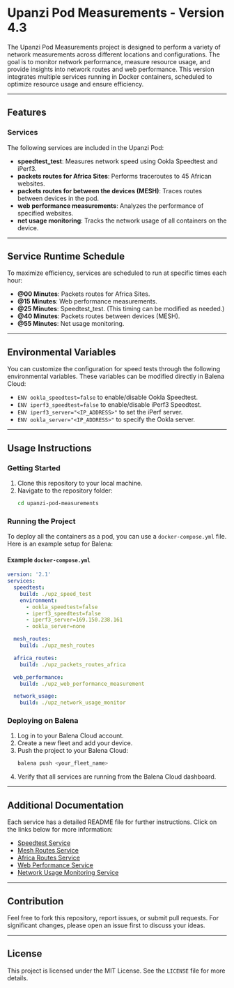 # Upanzi Pod Measurements - Version 4.3

The Upanzi Pod Measurements project is designed to perform a variety of network measurements across different locations and configurations. The goal is to monitor network performance, measure resource usage, and provide insights into network routes and web performance. This version integrates multiple services running in Docker containers, scheduled to optimize resource usage and ensure efficiency.

---

## Features

### Services
The following services are included in the Upanzi Pod:

- **speedtest_test**: Measures network speed using Ookla Speedtest and iPerf3.
- **packets routes for Africa Sites**: Performs traceroutes to 45 African websites.
- **packets routes for between the devices (MESH)**: Traces routes between devices in the pod.
- **web performance measurements**: Analyzes the performance of specified websites.
- **net usage monitoring**: Tracks the network usage of all containers on the device.

---

## Service Runtime Schedule

To maximize efficiency, services are scheduled to run at specific times each hour:

- **@00 Minutes**: Packets routes for Africa Sites.
- **@15 Minutes**: Web performance measurements.
- **@25 Minutes**: Speedtest_test. (This timing can be modified as needed.)
- **@40 Minutes**: Packets routes between devices (MESH).
- **@55 Minutes**: Net usage monitoring.

---

## Environmental Variables

You can customize the configuration for speed tests through the following environmental variables. These variables can be modified directly in Balena Cloud:

- `ENV ookla_speedtest=false` to enable/disable Ookla Speedtest.
- `ENV iperf3_speedtest=false` to enable/disable iPerf3 Speedtest.
- `ENV iperf3_server="<IP_ADDRESS>"` to set the iPerf server.
- `ENV ookla_server="<IP_ADDRESS>"` to specify the Ookla server.

---

## Usage Instructions

### Getting Started

1. Clone this repository to your local machine.
2. Navigate to the repository folder:
   ```bash
   cd upanzi-pod-measurements
   ```

### Running the Project

To deploy all the containers as a pod, you can use a `docker-compose.yml` file. Here is an example setup for Balena:

#### Example `docker-compose.yml`
```yaml
version: '2.1'
services:
  speedtest:
    build: ./upz_speed_test
    environment:
      - ookla_speedtest=false
      - iperf3_speedtest=false
      - iperf3_server=169.150.238.161
      - ookla_server=none

  mesh_routes:
    build: ./upz_mesh_routes

  africa_routes:
    build: ./upz_packets_routes_africa

  web_performance:
    build: ./upz_web_performance_measurement

  network_usage:
    build: ./upz_network_usage_monitor
```

### Deploying on Balena

1. Log in to your Balena Cloud account.
2. Create a new fleet and add your device.
3. Push the project to your Balena Cloud:
   ```bash
   balena push <your_fleet_name>
   ```
4. Verify that all services are running from the Balena Cloud dashboard.

---

## Additional Documentation

Each service has a detailed README file for further instructions. Click on the links below for more information:

- [Speedtest Service](./upz_speedtest_test/README.md)
- [Mesh Routes Service](./upz_mesh_routes/README.md)
- [Africa Routes Service](./upz_packets_routes_Africa/README.md)
- [Web Performance Service](./upz_web_perfomance_measurements/README.md)
- [Network Usage Monitoring Service](./upz_network_usage_monitor/README.md)

---

## Contribution

Feel free to fork this repository, report issues, or submit pull requests. For significant changes, please open an issue first to discuss your ideas.

---

## License

This project is licensed under the MIT License. See the `LICENSE` file for more details.
